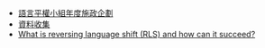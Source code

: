 - [語言平權小組年度施政企劃](語言平權小組年度施政企劃)
- [資料收集](資料收集)
- [What is reversing language shift (RLS) and how can it succeed?](https://www.tandfonline.com/doi/abs/10.1080/01434632.1990.9994399)
